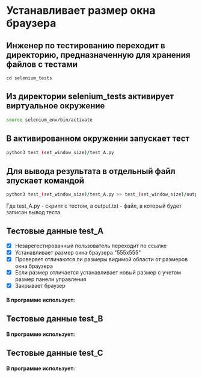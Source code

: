 # Устанавливает размер окна браузера

## Инженер по тестированию переходит в директорию, предназначенную для хранения файлов с тестами
```
cd selenium_tests
```
## Из директории selenium_tests активирует виртуальное окружение
```sh
source selenium_env/bin/activate
```
## В активированном окружении запускает тест 
```sh
python3 test_(set_window_size)/test_A.py
```
## Для вывода результата в отдельный файл зпускает командой 
```sh
python3 test_(set_window_size)/test_A.py >> test_(set_window_size)/output.txt
```
Где test_A.py -  скрипт с тестом, а output.txt - файл, в который будет записан вывод теста.



## Тестовые данные test_A
- [x] Незарегестированный пользователь переходит по ссылке
- [x] Устанавливает размер окна браузера  "555x555"
- [x] Проверяет отличаются ли размеры видимой области от размеров окна браузера
- [x] Если размер отличается устанавливает новый размер с учетом размер панели управления
- [x] Закрывает браузер
 #### В программе использует:


## Тестовые данные test_B
#### В программе использует:

## Тестовые данные test_C
#### В программе использует:
